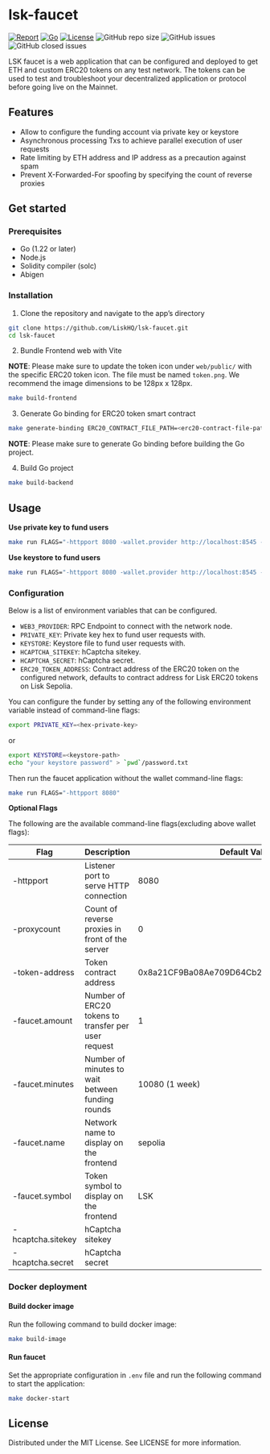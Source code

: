 # lsk-faucet

[![Report](https://goreportcard.com/badge/github.com/liskhq/lsk-faucet)](https://goreportcard.com/report/github.com/liskhq/lsk-faucet)
[![Go](https://img.shields.io/github/go-mod/go-version/liskhq/lsk-faucet)](https://go.dev/)
[![License](https://img.shields.io/github/license/LiskHQ/lsk-faucet)](https://github.com/liskhq/lsk-faucet/blob/main/LICENSE)
![GitHub repo size](https://img.shields.io/github/repo-size/liskhq/lsk-faucet)
![GitHub issues](https://img.shields.io/github/issues-raw/liskhq/lsk-faucet)
![GitHub closed issues](https://img.shields.io/github/issues-closed-raw/liskhq/lsk-faucet)

LSK faucet is a web application that can be configured and deployed to get ETH and custom ERC20 tokens on any test network. The tokens can be used to test and troubleshoot your decentralized application or protocol before going live on the Mainnet.

## Features

* Allow to configure the funding account via private key or keystore
* Asynchronous processing Txs to achieve parallel execution of user requests
* Rate limiting by ETH address and IP address as a precaution against spam
* Prevent X-Forwarded-For spoofing by specifying the count of reverse proxies

## Get started

### Prerequisites

* Go (1.22 or later)
* Node.js
* Solidity compiler (solc)
* Abigen

### Installation

1. Clone the repository and navigate to the app’s directory
```bash
git clone https://github.com/LiskHQ/lsk-faucet.git
cd lsk-faucet
```

2. Bundle Frontend web with Vite

**NOTE**: Please make sure to update the token icon under `web/public/` with the specific ERC20 token icon. The file must be named `token.png`. We recommend the image dimensions to be 128px x 128px.

```bash
make build-frontend
```
3. Generate Go binding for ERC20 token smart contract
```bash
make generate-binding ERC20_CONTRACT_FILE_PATH=<erc20-contract-file-path>
```

**NOTE**: Please make sure to generate Go binding before building the Go project.

4. Build Go project 
```bash
make build-backend
```

## Usage

**Use private key to fund users**

```bash
make run FLAGS="-httpport 8080 -wallet.provider http://localhost:8545 -wallet.privkey privkey"
```

**Use keystore to fund users**

```bash
make run FLAGS="-httpport 8080 -wallet.provider http://localhost:8545 -wallet.keyjson keystore -wallet.keypass password.txt"
```

### Configuration
Below is a list of environment variables that can be configured.

- `WEB3_PROVIDER`: RPC Endpoint to connect with the network node.
- `PRIVATE_KEY`: Private key hex to fund user requests with.
- `KEYSTORE`: Keystore file to fund user requests with.
- `HCAPTCHA_SITEKEY`: hCaptcha sitekey.
- `HCAPTCHA_SECRET`: hCaptcha secret.
- `ERC20_TOKEN_ADDRESS`: Contract address of the ERC20 token on the configured network, defaults to contract address for Lisk ERC20 tokens on Lisk Sepolia.

You can configure the funder by setting any of the following environment variable instead of command-line flags:
```bash
export PRIVATE_KEY=<hex-private-key>
```

or

```bash
export KEYSTORE=<keystore-path>
echo "your keystore password" > `pwd`/password.txt
```

Then run the faucet application without the wallet command-line flags:
```bash
make run FLAGS="-httpport 8080"
```

**Optional Flags**

The following are the available command-line flags(excluding above wallet flags):

| Flag              | Description                                         | Default Value                              |
| ----------------- | --------------------------------------------------- | ------------------------------------------ |
| -httpport         | Listener port to serve HTTP connection              | 8080                                       |
| -proxycount       | Count of reverse proxies in front of the server     | 0                                          |
| -token-address    | Token contract address                              | 0x8a21CF9Ba08Ae709D64Cb25AfAA951183EC9FF6D |
| -faucet.amount    | Number of ERC20 tokens to transfer per user request | 1                                          |
| -faucet.minutes   | Number of minutes to wait between funding rounds    | 10080 (1 week)                             |
| -faucet.name      | Network name to display on the frontend             | sepolia                                    |
| -faucet.symbol    | Token symbol to display on the frontend             | LSK                                        |
| -hcaptcha.sitekey | hCaptcha sitekey                                    |                                            |
| -hcaptcha.secret  | hCaptcha secret                                     |                                            |

### Docker deployment
#### Build docker image
Run the following command to build docker image:
```bash
make build-image
```

#### Run faucet
Set the appropriate configuration in `.env` file and run the following command to start the application:

```bash
make docker-start

```

## License

Distributed under the MIT License. See LICENSE for more information.
